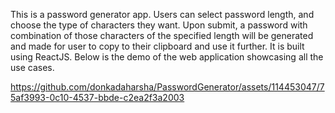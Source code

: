 This is a password generator app. Users can select password length, and choose the type of characters they want. Upon submit, a password with combination of those characters of the specified length will be generated and made for user to copy to their clipboard and use it further. 
It is built using ReactJS. Below is the demo of the web application showcasing all the use cases.

https://github.com/donkadaharsha/PasswordGenerator/assets/114453047/75af3993-0c10-4537-bbde-c2ea2f3a2003

